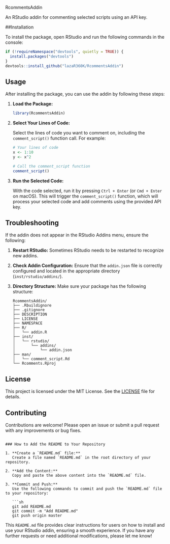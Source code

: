 RcommentsAddin

An RStudio addin for commenting selected scripts using an API key.

##Installation

To install the package, open RStudio and run the following commands in the console:

```r
if (!requireNamespace("devtools", quietly = TRUE)) {
  install.packages("devtools")
}
devtools::install_github("lazaR360K/RcommentsAddin")
```

## Usage

After installing the package, you can use the addin by following these steps:

1. **Load the Package:**

   ```r
   library(RcommentsAddin)
   ```

2. **Select Your Lines of Code:**

   Select the lines of code you want to comment on, including the `comment_script()` function call. For example:

   ```r
   # Your lines of code
   x <- 1:10
   y <- x^2

   # Call the comment_script function
   comment_script()
   ```

3. **Run the Selected Code:**

   With the code selected, run it by pressing `Ctrl + Enter` (or `Cmd + Enter` on macOS). This will trigger the `comment_script()` function, which will process your selected code and add comments using the provided API key.

## Troubleshooting

If the addin does not appear in the RStudio Addins menu, ensure the following:

1. **Restart RStudio:**
   Sometimes RStudio needs to be restarted to recognize new addins.

2. **Check Addin Configuration:**
   Ensure that the `addin.json` file is correctly configured and located in the appropriate directory (`inst/rstudio/addins/`).

3. **Directory Structure:**
   Make sure your package has the following structure:

   ```
   RcommentsAddin/
   ├── .Rbuildignore
   ├── .gitignore
   ├── DESCRIPTION
   ├── LICENSE
   ├── NAMESPACE
   ├── R/
   │   └── addin.R
   ├── inst/
   │   └── rstudio/
   │       └── addins/
   │           └── addin.json
   ├── man/
   │   └── comment_script.Rd
   └── Rcomments.Rproj
   ```

## License

This project is licensed under the MIT License. See the [LICENSE](LICENSE) file for details.

## Contributing

Contributions are welcome! Please open an issue or submit a pull request with any improvements or bug fixes.

```

### How to Add the README to Your Repository

1. **Create a `README.md` file:**
   Create a file named `README.md` in the root directory of your repository.

2. **Add the Content:**
   Copy and paste the above content into the `README.md` file.

3. **Commit and Push:**
   Use the following commands to commit and push the `README.md` file to your repository:

   ```sh
   git add README.md
   git commit -m "Add README.md"
   git push origin master
   ```

This `README.md` file provides clear instructions for users on how to install and use your RStudio addin, ensuring a smooth experience. If you have any further requests or need additional modifications, please let me know!
